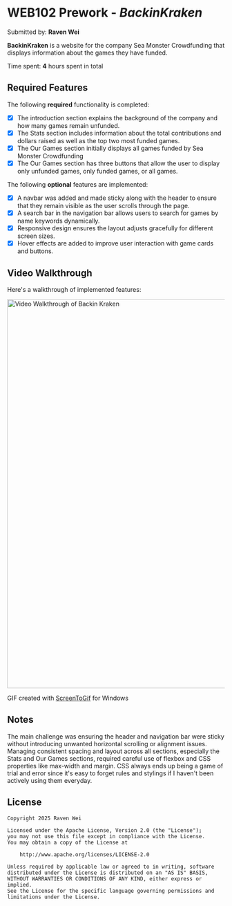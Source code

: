 # WEB102 Prework - *BackinKraken*

Submitted by: **Raven Wei**

**BackinKraken** is a website for the company Sea Monster Crowdfunding that displays information about the games they have funded.

Time spent: **4** hours spent in total

## Required Features

The following **required** functionality is completed:

* [x] The introduction section explains the background of the company and how many games remain unfunded.
* [x] The Stats section includes information about the total contributions and dollars raised as well as the top two most funded games.
* [x] The Our Games section initially displays all games funded by Sea Monster Crowdfunding
* [x] The Our Games section has three buttons that allow the user to display only unfunded games, only funded games, or all games.

The following **optional** features are implemented:

* [x] A navbar was added and made sticky along with the header to ensure that they remain visible as the user scrolls through the page.
* [x] A search bar in the navigation bar allows users to search for games by name keywords dynamically.
* [x] Responsive design ensures the layout adjusts gracefully for different screen sizes.
* [x] Hover effects are added to improve user interaction with game cards and buttons.

## Video Walkthrough

Here's a walkthrough of implemented features:

<img src='https://github.com/weiraven/web102_prework/blob/main/assets/walkthrough.gif' title='Video Walkthrough' width='900' alt='Video Walkthrough of Backin Kraken' />

GIF created with [ScreenToGif](https://www.screentogif.com/) for Windows

## Notes

The main challenge was ensuring the header and navigation bar were sticky without introducing unwanted horizontal scrolling or alignment issues. Managing consistent spacing and layout across all sections, especially the Stats and Our Games sections, required careful use of flexbox and CSS properties like max-width and margin. CSS always ends up being a game of trial and error since it's easy to forget rules and stylings if I haven't been actively using them everyday.

## License

    Copyright 2025 Raven Wei

    Licensed under the Apache License, Version 2.0 (the "License");
    you may not use this file except in compliance with the License.
    You may obtain a copy of the License at

        http://www.apache.org/licenses/LICENSE-2.0

    Unless required by applicable law or agreed to in writing, software
    distributed under the License is distributed on an "AS IS" BASIS,
    WITHOUT WARRANTIES OR CONDITIONS OF ANY KIND, either express or implied.
    See the License for the specific language governing permissions and
    limitations under the License.
